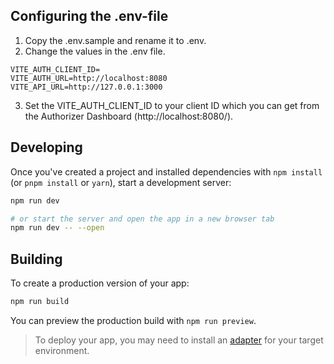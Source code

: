 ## Configuring the .env-file

1. Copy the .env.sample and rename it to .env.
2. Change the values in the .env file.

```properties
VITE_AUTH_CLIENT_ID=
VITE_AUTH_URL=http://localhost:8080
VITE_API_URL=http://127.0.0.1:3000
```
3. Set the VITE_AUTH_CLIENT_ID to your client ID which you can get from the Authorizer Dashboard (http://localhost:8080/).

## Developing

Once you've created a project and installed dependencies with `npm install` (or `pnpm install` or `yarn`), start a development server:

```bash
npm run dev

# or start the server and open the app in a new browser tab
npm run dev -- --open
```

## Building

To create a production version of your app:

```bash
npm run build
```

You can preview the production build with `npm run preview`.

> To deploy your app, you may need to install an [adapter](https://kit.svelte.dev/docs/adapters) for your target environment.
